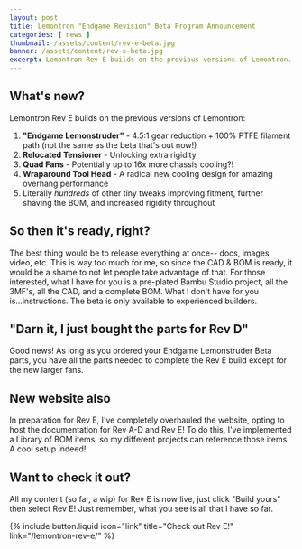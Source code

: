 ```yaml
---
layout: post
title: Lemontron "Endgame Revision" Beta Program Announcement
categories: [ news ]
thumbnail: /assets/content/rev-e-beta.jpg
banner: /assets/content/rev-e-beta.jpg
excerpt: Lemontron Rev E builds on the previous versions of Lemontron. What's new? 
---
```


## What's new?

Lemontron Rev E builds on the previous versions of Lemontron:

1. **"Endgame Lemonstruder"** - 4.5:1 gear reduction + 100% PTFE filament path (not the same as the beta that's out
   now!)
2. **Relocated Tensioner** - Unlocking extra rigidity
3. **Quad Fans** - Potentially up to 16x more chassis cooling?!
4. **Wraparound Tool Head** - A radical new cooling design for amazing overhang performance
5. Literally _hundreds_ of other tiny tweaks improving fitment, further shaving the BOM, and increased rigidity
   throughout

## So then it's ready, right?

The best thing would be to release everything at once-- docs, images, video, etc. This is way too much for me, so since
the CAD & BOM is ready, it would be a shame to not let people take advantage of that. For those
interested, what I have for you is a pre-plated Bambu Studio project, all the 3MF's, all the CAD, and a complete BOM.
What I don't have for you is...instructions. The beta is only available to experienced builders.

## "Darn it, I just bought the parts for Rev D"

Good news! As long as you ordered your Endgame Lemonstruder Beta parts, you have all the parts needed to complete the
Rev E build except for the new larger fans.

## New website also

In preparation for Rev E, I've completely overhauled the website, opting to host the documentation for Rev A-D and Rev
E! To do this, I've implemented a Library of BOM items, so my different projects can reference those items. A cool setup
indeed!

## Want to check it out?

All my content (so far, a wip) for Rev E is now live, just click "Build yours" then select Rev E! Just remember, what you see is all that I have so far.

{% include button.liquid
icon="link"
title="Check out Rev E!" 
link="/lemontron-rev-e/" %}
